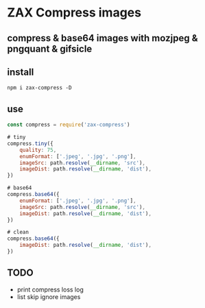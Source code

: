 # ZAX Compress images
## compress & base64 images with mozjpeg & pngquant & gifsicle

## install

~~~ base
npm i zax-compress -D
~~~

## use

~~~ javascript 
const compress = require('zax-compress')

# tiny
compress.tiny({
    quality: 75,
    enumFormat: ['.jpeg', '.jpg', '.png'],
    imageSrc: path.resolve(__dirname, 'src'),
    imageDist: path.resolve(__dirname, 'dist'),
})

# base64
compress.base64({
    enumFormat: ['.jpeg', '.jpg', '.png'],
    imageSrc: path.resolve(__dirname, 'src'),
    imageDist: path.resolve(__dirname, 'dist'),
})

# clean
compress.base64({
    imageDist: path.resolve(__dirname, 'dist'),
})
~~~

## TODO

* print compress loss log
* list skip ignore images
